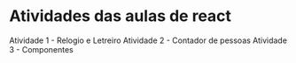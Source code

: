 # Atividades das aulas de react

Atividade 1 - Relogio e Letreiro
Atividade 2 - Contador de pessoas
Atividade 3 - Componentes